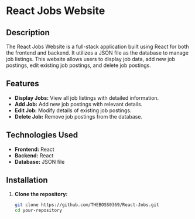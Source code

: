 # React Jobs Website

## Description

The React Jobs Website is a full-stack application built using React for both the frontend and backend. It utilizes a JSON file as the database to manage job listings. This website allows users to display job data, add new job postings, edit existing job postings, and delete job postings.

## Features

- **Display Jobs:** View all job listings with detailed information.
- **Add Job:** Add new job postings with relevant details.
- **Edit Job:** Modify details of existing job postings.
- **Delete Job:** Remove job postings from the database.

## Technologies Used

- **Frontend:** React
- **Backend:** React
- **Database:** JSON file

## Installation

1. **Clone the repository:**

   ```bash
   git clone https://github.com/THEBOSS0369/React-Jobs.git
   cd your-repository
